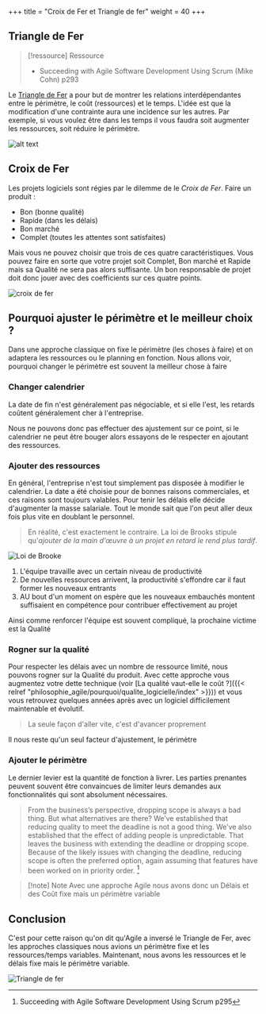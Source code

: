 +++
title = "Croix de Fer et Triangle de fer"
weight = 40
+++

## Triangle de Fer
> [!ressource] Ressource
> - Succeeding with Agile Software Development Using Scrum (Mike Cohn) p293

Le [Triangle de Fer](https://en.wikipedia.org/wiki/Project_management_triangle) a pour but de montrer les relations interdépendantes entre le périmètre, le coût (ressources) et le temps. L'idée est que la modification d'une contrainte aura une incidence sur les autres. Par exemple, si vous voulez être dans les temps il vous faudra soit augmenter les ressources, soit réduire le périmètre.

![alt text](tdf.png)

## Croix de Fer

Les projets logiciels sont régies par le dilemme de le *Croix de Fer*. Faire un produit : 
- Bon (bonne qualité)
- Rapide (dans les délais)
- Bon marché
- Complet (toutes les attentes sont satisfaites)

Mais vous ne pouvez choisir que trois de ces quatre caractéristiques. Vous pouvez faire en sorte que votre projet soit Complet, Bon marché et Rapide mais sa Qualité ne sera pas alors suffisante. Un bon responsable de projet doit donc jouer avec des coefficients sur ces quatre points.

![croix de fer](croixdefer.png)

## Pourquoi ajuster le périmètre et le meilleur choix ?
Dans une approche classique on fixe le périmètre (les choses à faire) et on adaptera les ressources ou le planning en fonction. Nous allons voir, pourquoi changer le périmètre est souvent la meilleur chose à faire

### Changer calendrier
La date de fin n'est généralement pas négociable, et si elle l'est, les retards coûtent généralement cher à l'entreprise.

Nous ne pouvons donc pas effectuer des ajustement sur ce point, si le calendrier ne peut être bouger alors essayons de le respecter en ajoutant des ressources.

### Ajouter des ressources
En général, l'entreprise n'est tout simplement pas disposée à modifier le calendrier. La date a été choisie pour de bonnes raisons commerciales, et ces raisons sont toujours valables. Pour tenir les délais elle décide d'augmenter la masse salariale. Tout le monde sait que l'on peut aller deux fois plus vite en doublant le personnel.

> En réalité, c'est exactement le contraire. La loi de Brooks stipule qu'*ajouter de la main d'œuvre à un projet en retard le rend plus tardif*.

![Loi de Brooke](loidebrooke.png)

1. L'équipe travaille avec un certain niveau de productivité
2. De nouvelles ressources arrivent, la productivité s'effondre car il faut former les nouveaux entrants
3. AU bout d'un moment on espère que les nouveaux embauchés montent suffisaient en compétence pour contribuer effectivement au projet

Ainsi comme renforcer l'équipe est souvent compliqué, la prochaine victime est la Qualité

### Rogner sur la qualité
Pour respecter les délais avec un nombre de ressource limité, nous pouvons rogner sur la Qualité du produit. 
Avec cette approche vous augmentez votre dette technique (voir [La qualité vaut-elle le coût ?]({{< relref "philosophie_agile/pourquoi/qualite_logicielle/index" >}})) et vous vous retrouvez quelques années après avec un logiciel difficilement maintenable et évolutif. 


> La seule façon d'aller vite, c'est d'avancer proprement

Il nous reste qu'un seul facteur d'ajustement, le périmètre

### Ajouter le périmètre
Le dernier levier est la quantité de fonction à livrer. Les parties prenantes peuvent souvent être convaincues de limiter leurs demandes aux fonctionnalités qui sont absolument nécessaires.

> From the business’s perspective, dropping scope is always a bad thing. But what alternatives are there? We’ve established that reducing quality to meet the deadline is not a good thing. We’ve also established that the effect of adding people is unpredictable. That leaves the business with extending the deadline or dropping scope. Because of the likely issues with changing the deadline, reducing scope is often the preferred option, again assuming that features have been worked on in priority order. [^1]

> [!note] Note
> Avec une approche Agile nous avons donc un Délais et des Coût fixe mais un périmètre variable

## Conclusion
C'est pour cette raison qu'on dit qu'Agile a inversé le Triangle de Fer, avec les approches classiques nous avions un périmètre fixe et les ressources/temps variables. Maintenant, nous avons les ressources et le délais fixe mais le périmètre variable.

![Triangle de fer](triangledefer.png)


[^1]: Succeeding with Agile Software Development Using Scrum p295
